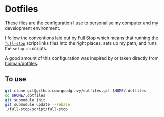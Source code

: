 # Dotfiles

These files are the configuration I use to personalise my computer and my
development environment.

I follow the conventions laid out by
[Full Stop](//github.com/goodgravy/full-stop) which means that running the
[`full-stop`](/full-stop/script/full-stop) script links files into the right
places, sets up my path, and runs the `setup.sh` scripts.

A good amount of this configuration was inspired by or taken directly from
[holman/dotfiles](//github.com/holman/dotfiles).

## To use

```sh
git clone git@github.com:goodgravy/dotfiles.git $HOME/.dotfiles
cd $HOME/.dotfiles
git submodule init
git submodule update --rebase
./full-stop/script/full-stop
```
